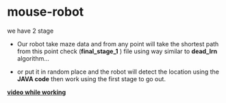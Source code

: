 # mouse-robot
we have 2 stage

- Our robot take maze data and from any point will take the shortest path from this point check (**final_stage_1** ) file using way similar to **dead_lrn** algorithm... 

- or put it in random place and the robot will detect the location using the **JAVA code** then work using the first stage to go out.
 
 **[video while working  ](https://www.facebook.com/amranwar945/videos/1758742474200464/ "video while working  ")**
 

